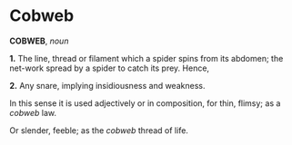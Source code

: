 # Cobweb

**COBWEB**, _noun_

**1.** The line, thread or filament which a spider spins from its abdomen; the net-work spread by a spider to catch its prey. Hence,

**2.** Any snare, implying insidiousness and weakness.

In this sense it is used adjectively or in composition, for thin, flimsy; as a _cobweb_ law.

Or slender, feeble; as the _cobweb_ thread of life.